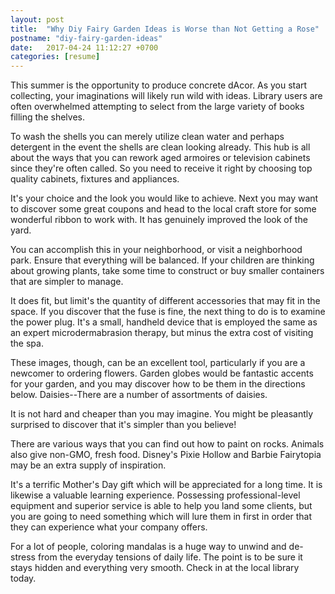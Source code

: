 ```yaml
---
layout: post
title:  "Why Diy Fairy Garden Ideas is Worse than Not Getting a Rose"
postname: "diy-fairy-garden-ideas"
date:   2017-04-24 11:12:27 +0700
categories: [resume]
---
```

This summer is the opportunity to produce concrete dAcor. As you start collecting, your imaginations will likely run wild with ideas. Library users are often overwhelmed attempting to select from the large variety of books filling the shelves.

To wash the shells you can merely utilize clean water and perhaps detergent in the event the shells are clean looking already. This hub is all about the ways that you can rework aged armoires or television cabinets since they're often called. So you need to receive it right by choosing top quality cabinets, fixtures and appliances.

It's your choice and the look you would like to achieve. Next you may want to discover some great coupons and head to the local craft store for some wonderful ribbon to work with. It has genuinely improved the look of the yard.

You can accomplish this in your neighborhood, or visit a neighborhood park. Ensure that everything will be balanced. If your children are thinking about growing plants, take some time to construct or buy smaller containers that are simpler to manage.

It does fit, but limit's the quantity of different accessories that may fit in the space. If you discover that the fuse is fine, the next thing to do is to examine the power plug. It's a small, handheld device that is employed the same as an expert microdermabrasion therapy, but minus the extra cost of visiting the spa.

These images, though, can be an excellent tool, particularly if you are a newcomer to ordering flowers. Garden globes would be fantastic accents for your garden, and you may discover how to be them in the directions below. Daisies--There are a number of assortments of daisies.

It is not hard and cheaper than you may imagine. You might be pleasantly surprised to discover that it's simpler than you believe!

There are various ways that you can find out how to paint on rocks. Animals also give non-GMO, fresh food. Disney's Pixie Hollow and Barbie Fairytopia may be an extra supply of inspiration.

It's a terrific Mother's Day gift which will be appreciated for a long time. It is likewise a valuable learning experience. Possessing professional-level equipment and superior service is able to help you land some clients, but you are going to need something which will lure them in first in order that they can experience what your company offers.

For a lot of people, coloring mandalas is a huge way to unwind and de-stress from the everyday tensions of daily life. The point is to be sure it stays hidden and everything very smooth. Check in at the local library today.
